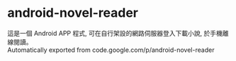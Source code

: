 # android-novel-reader
這是一個 Android APP 程式, 可在自行架設的網路伺服器登入下載小說, 於手機離線閱讀。<br>
Automatically exported from code.google.com/p/android-novel-reader
